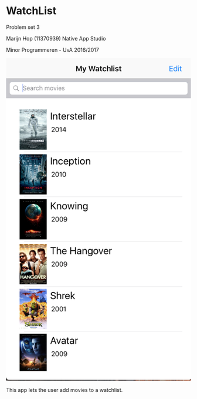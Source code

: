 # WatchList

Problem set 3

Marijn Hop (11370939) Native App Studio

Minor Programmeren - UvA 2016/2017

![Alt text](/MarijnHop-pset3/WatchList.png/?raw=true "Optional Title")

This app lets the user add movies to a watchlist.
